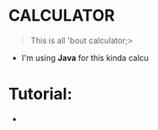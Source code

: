 # CALCULATOR
> This is all 'bout calculator;>
- I'm using **Java** for this kinda calcu

# Tutorial:
- 
